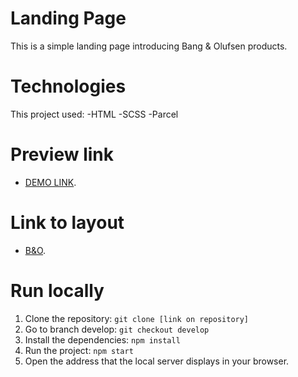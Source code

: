 # Landing Page

This is a simple landing page introducing Bang & Olufsen products.

# Technologies
This project used:
-HTML
-SCSS
-Parcel

# Preview link
- [DEMO LINK](https://nbryk.github.io/layout_landing-page/).

# Link to layout
- [B&O](https://www.figma.com/file/DtkQmQ797hk0nI4KfMi2Uq/BOSE-New-Version?type=design&node-id=6817-212&t=ZTV6Gl8NzaWkJ4FK-0).


# Run locally
1. Clone the repository: `git clone [link on repository]`
2. Go to branch develop: `git checkout develop`
3. Install the dependencies: `npm install` 
4. Run the project: `npm start`
5. Open the address that the local server displays in your browser.
